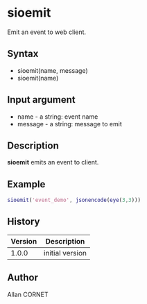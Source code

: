 # sioemit

Emit an event to web client.

## Syntax

- sioemit(name, message)
- sioemit(name)

## Input argument

- name - a string: event name
- message - a string: message to emit

## Description

  <p><b>sioemit</b> emits an event to client.</p>

## Example

```matlab
sioemit('event_demo', jsonencode(eye(3,3)))
```

## History

| Version | Description     |
| ------- | --------------- |
| 1.0.0   | initial version |

## Author

Allan CORNET
